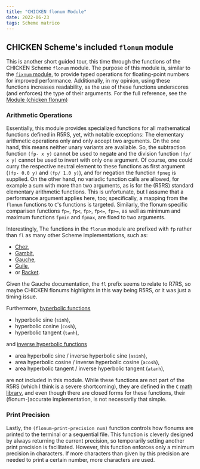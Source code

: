 ```yaml
---
title: "CHICKEN flonum Module"
date: 2022-06-23
tags: Scheme matrico
---
```


## CHICKEN Scheme's included `flonum` module

This is another short guided tour, this time through the functions of the CHICKEN Scheme `flonum` module.
The purpose of this module is, similar to the [`fixnum` module](http://wiki.call-cc.org/man/5/Module%20(chicken%20fixnum)), to provide typed operations for floating-point numbers for improved performance.
Additionally, in my opinion, using these functions increases readability, as the use of these functions underscores (and enforces) the type of their arguments.
For the full reference, see the [Module (chicken flonum)](http://wiki.call-cc.org/man/5/Module%20(chicken%20flonum))

### Arithmetic Operations
Essentially, this module provides specialized functions for all mathematical functions defined in R5RS,
yet, with notable exceptions:
The elementary arithmetic operations only and only accept two arguments.
On the one hand, this means neither unary variants are available.
So, the subtraction function `(fp- x y)` cannot be used to negate and the division function `(fp/ x y)` cannot be used to invert with only one argument.
Of course, one could curry the respective neutral element to these functions as first argument (`(fp- 0.0 y)` and `(fp/ 1.0 y)`),
and for negation the function `fpneg` is supplied.
On the other hand, no variadic function calls are allowed, for example a sum with more than two arguments,
as is for the (R5RS) standard elementary arithmetic functions.
This is unfortunate, but I assume that a performance argument applies here, too;
specifically, a mapping from the `flonum` functions to `C`'s functions is targeted.
Similarly, the flonum specific comparison functions `fp=`, `fp<`, `fp>`, `fp<=`, `fp>=`,
as well as minimum and maximum functions `fpmin` and `fpmax`, are fixed to two arguments.

Interestingly, The functions in the `flonum` module are prefixed with `fp` rather than `fl` as many other Scheme implementations,
such as:

* [Chez](https://scheme.com/tspl4/objects.html#g112),
* [Gambit](http://www.gambitscheme.org/latest/manual/#Flonum-specific-operations),
* [Gauche](https://practical-scheme.net/gauche/man/gauche-refe/R7RS-large.html#scheme_002eflonum-_002d-R7RS-flonum),
* [Guile](https://www.gnu.org/software/guile/manual/html_node/rnrs-arithmetic-flonums.html),
* or [Racket](https://docs.racket-lang.org/reference/flonums.html).

Given the Gauche documentation, the `fl` prefix seems to relate to R7RS, so maybe CHICKEN flonums highlights in this way being R5RS,
or it was just a timing issue.

Furthermore, [hyperbolic functions](https://en.wikipedia.org/wiki/Hyperbolic_functions)

* hyperbolic sine (`sinh`),
* hyperbolic cosine (`cosh`),
* hyperbolic tangent (`tanh`),

and [inverse hyperbolic functions](https://en.wikipedia.org/wiki/Inverse_hyperbolic_functions)

* area hyperbolic sine / inverse hyperbolic sine (`asinh`),
* area hyperbolic cosine / inverse hyperbolic cosine (`acosh`), 
* area hyperbolic tangent / inverse hyperbolic tangent (`atanh`),

are not included in this module.
While these functions are not part of the R5RS (which I think is a severe shortcoming),
they are defined in the `C` [math library](https://cplusplus.com/reference/cmath/),
and even though there are closed forms for these functions, their (flonum-)accurate implementation,
is not necessarily that simple.

### Print Precision
Lastly, the `(flonum-print-precision num)` function controls how flonums are printed to the terminal or a sequential file.
This function is cleverly designed by always returning the current precision,
so temporarily setting another print precision is facilitated.
However, this function enforces only a minimum precision in characters.
If more characters than given by this precision are needed to print a certain number, more characters are used.

